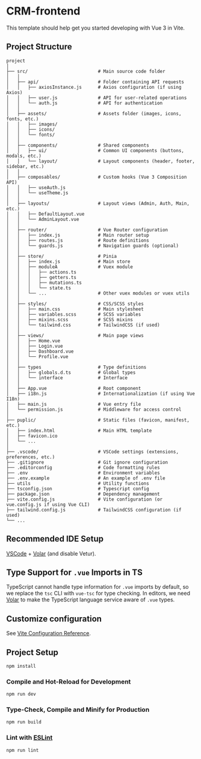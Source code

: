 # CRM-frontend

This template should help get you started developing with Vue 3 in Vite.
## Project Structure
```text
project
│   
├── src/                          # Main source code folder
│   │
│   ├── api/                      # Folder containing API requests
│   │   ├── axiosInstance.js      # Axios configuration (if using Axios)
│   │   ├── user.js               # API for user-related operations
│   │   └── auth.js               # API for authentication
│   │
│   ├── assets/                   # Assets folder (images, icons, fonts, etc.)
│   │   ├── images/
│   │   ├── icons/
│   │   └── fonts/
│   │
│   ├── components/               # Shared components
│   │   ├── ui/                   # Common UI components (buttons, modals, etc.)
│   │   └── layout/               # Layout components (header, footer, sidebar, etc.)
│   │
│   ├── composables/              # Custom hooks (Vue 3 Composition API)
│   │   ├── useAuth.js
│   │   └── useTheme.js
│   │
│   ├── layouts/                  # Layout views (Admin, Auth, Main, etc.)
│   │   ├── DefaultLayout.vue
│   │   └── AdminLayout.vue
│   │
│   ├── router/                   # Vue Router configuration
│   │   ├── index.js              # Main router setup
│   │   ├── routes.js             # Route definitions
│   │   └── guards.js             # Navigation guards (optional)
│   │
│   ├── store/                    # Pinia
│   │   ├── index.js              # Main store
│   │   ├── moduleA               # Vuex module
│   │   │   ├── actions.ts
│   │   │   ├── getters.ts
│   │   │   ├── mutations.ts
│   │   │   └── state.ts
│   │   └── ...                   # Other vuex modules or vuex utils
│   │
│   ├── styles/                   # CSS/SCSS styles
│   │   ├── main.css              # Main stylesheet
│   │   ├── variables.scss        # SCSS variables
│   │   ├── mixins.scss           # SCSS mixins
│   │   └── tailwind.css          # TailwindCSS (if used)
│   │
│   ├── views/                    # Main page views
│   │   ├── Home.vue
│   │   ├── Login.vue
│   │   ├── Dashboard.vue
│   │   └── Profile.vue
│   │
│   ├── types                     # Type definitions
│   │   ├── globals.d.ts          # Global types
│   │   └── interface             # Interface
│   │
│   ├── App.vue                   # Root component
│   ├── i18n.js                   # Internationalization (if using Vue I18n)
│   ├── main.js                   # Vue entry file
│   └── permission.js             # Middleware for access control
│
├── puplic/                       # Static files (favicon, manifest, etc.)
│   ├── index.html                # Main HTML template
│   ├── favicon.ico
│   └── ...
│   
├── .vscode/                      # VSCode settings (extensions, preferences, etc.)
├── .gitignore                    # Git ignore configuration
├── .editorconfig                 # Code formatting rules
├── .env                          # Environment variables
├── .env.example                  # An example of .env file
├── utils                         # Utility functions
├── tsconfig.json                 # Typescript config
├── package.json                  # Dependency management
├── vite.config.js                # Vite configuration (or vue.config.js if using Vue CLI)
├── tailwind.config.js            # TailwindCSS configuration (if used)
└── ...
```

## Recommended IDE Setup

[VSCode](https://code.visualstudio.com/) + [Volar](https://marketplace.visualstudio.com/items?itemName=Vue.volar) (and disable Vetur).

## Type Support for `.vue` Imports in TS

TypeScript cannot handle type information for `.vue` imports by default, so we replace the `tsc` CLI with `vue-tsc` for type checking. In editors, we need [Volar](https://marketplace.visualstudio.com/items?itemName=Vue.volar) to make the TypeScript language service aware of `.vue` types.

## Customize configuration

See [Vite Configuration Reference](https://vite.dev/config/).

## Project Setup

```sh
npm install
```

### Compile and Hot-Reload for Development

```sh
npm run dev
```

### Type-Check, Compile and Minify for Production

```sh
npm run build
```

### Lint with [ESLint](https://eslint.org/)

```sh
npm run lint
```
